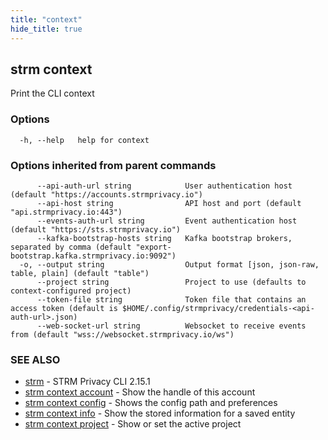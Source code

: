 ```yaml
---
title: "context"
hide_title: true
---
```

## strm context

Print the CLI context

### Options

```
  -h, --help   help for context
```

### Options inherited from parent commands

```
      --api-auth-url string            User authentication host (default "https://accounts.strmprivacy.io")
      --api-host string                API host and port (default "api.strmprivacy.io:443")
      --events-auth-url string         Event authentication host (default "https://sts.strmprivacy.io")
      --kafka-bootstrap-hosts string   Kafka bootstrap brokers, separated by comma (default "export-bootstrap.kafka.strmprivacy.io:9092")
  -o, --output string                  Output format [json, json-raw, table, plain] (default "table")
      --project string                 Project to use (defaults to context-configured project)
      --token-file string              Token file that contains an access token (default is $HOME/.config/strmprivacy/credentials-<api-auth-url>.json)
      --web-socket-url string          Websocket to receive events from (default "wss://websocket.strmprivacy.io/ws")
```

### SEE ALSO

* [strm](/04-reference/01-cli-reference/strm/index.md)	 - STRM Privacy CLI 2.15.1
* [strm context account](/04-reference/01-cli-reference/strm/context/account.md)	 - Show the handle of this account
* [strm context config](/04-reference/01-cli-reference/strm/context/config.md)	 - Shows the config path and preferences
* [strm context info](/04-reference/01-cli-reference/strm/context/info.md)	 - Show the stored information for a saved entity
* [strm context project](/04-reference/01-cli-reference/strm/context/project.md)	 - Show or set the active project

